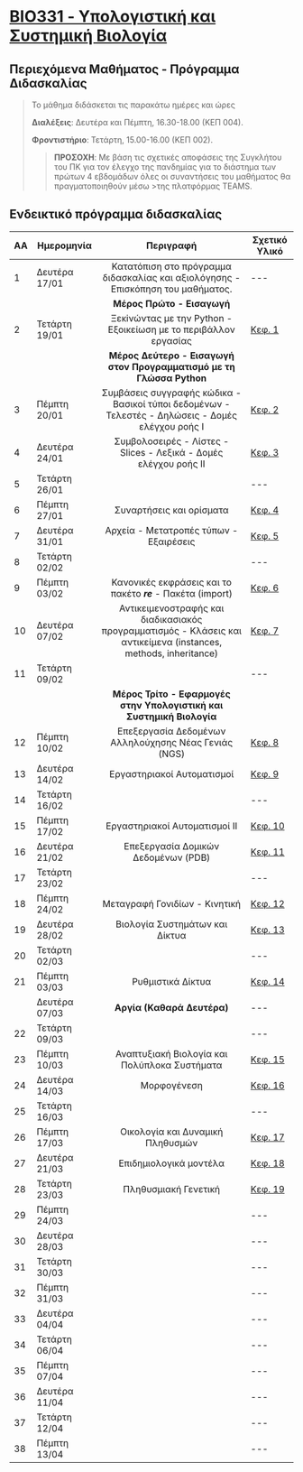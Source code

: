 # [BIO331 - Υπολογιστική και Συστημική Βιολογία](index.md)

## Περιεχόμενα Μαθήματος - Πρόγραμμα Διδασκαλίας

>Το μάθημα διδάσκεται τις παρακάτω ημέρες και ώρες
>
>**Διαλέξεις**: Δευτέρα και Πέμπτη, 16.30-18.00 (ΚΕΠ 004).
>
>**Φροντιστήριο**: Τετάρτη, 15.00-16.00 (ΚΕΠ 002).
>
>>**ΠΡΟΣΟΧΗ**: 
>Με βάση τις σχετικές αποφάσεις της Συγκλήτου του ΠΚ για τον έλεγχο της πανδημίας για το διάστημα των πρώτων 4 εβδομάδων όλες οι συναντήσεις του μαθήματος θα πραγματοποιηθούν μέσω >της πλατφόρμας TEAMS.

## Ενδεικτικό πρόγραμμα διδασκαλίας

| **ΑΑ** | **Ημερομηνία** | **Περιγραφή**| **Σχετικό Υλικό**|
| --- | ---|:---:|---|
| 1 | Δευτέρα 17/01| Κατατόπιση στο πρόγραμμα διδασκαλίας και αξιολόγησης - Επισκόπηση του μαθήματος. |---|
| ||**Μέρος Πρώτο - Εισαγωγή**|
| 2 | Τετάρτη 19/01| Ξεκiνώντας με την Python - Εξοικείωση με το περιβάλλον εργασίας |[Κεφ. 1](link)|
| ||**Μέρος Δεύτερο - Εισαγωγή στον Προγραμματισμό με τη Γλώσσα Python**|
| 3 | Πέμπτη 20/01| Συμβάσεις συγγραφής κώδικα - Βασικοί τύποι δεδομένων - Τελεστές - Δηλώσεις - Δομές ελέγχου ροής Ι |[Κεφ. 2](link)|
| 4 | Δευτέρα 24/01| Συμβολοσειρές - Λίστες - Slices - Λεξικά - Δομές ελέγχου ροής ΙΙ |[Κεφ. 3](link)|
| 5 | Τετάρτη 26/01|  |---|
| 6 | Πέμπτη 27/01| Συναρτήσεις και ορίσματα |[Κεφ. 4](link)|
| 7 | Δευτέρα 31/01| Αρχεία - Μετατροπές τύπων - Εξαιρέσεις|[Κεφ. 5](link)|
| 8 | Τετάρτη 02/02|  |---|
| 9 | Πέμπτη 03/02| Κανονικές εκφράσεις και το πακέτο ***re*** - Πακέτα (import)  |[Κεφ. 6](link)|
| 10 | Δευτέρα 07/02| Αντικειμενοστραφής και διαδικασιακός προγραμματισμός - Κλάσεις και αντικείμενα (instances, methods, inheritance) |[Κεφ. 7](link)|
| 11 | Τετάρτη 09/02|  |---|
| ||**Μέρος Τρίτο - Εφαρμογές στην Υπολογιστική και Συστημική Βιολογία**|
| 12 | Πέμπτη 10/02| Επεξεργασία Δεδομένων Αλληλούχησης Νέας Γενιάς (NGS)  |[Κεφ. 8](link)|
| 13 | Δευτέρα 14/02| Εργαστηριακοί Αυτοματισμοί |[Κεφ. 9](link)|
| 14 | Τετάρτη 16/02|  |---|
| 15 | Πέμπτη 17/02| Εργαστηριακοί Αυτοματισμοί ΙΙ |[Κεφ. 10](link)|
| 16 | Δευτέρα 21/02| Επεξεργασία Δομικών Δεδομένων (PDB)|[Κεφ. 11](link)|
| 17 | Τετάρτη 23/02|  |---|
| 18 | Πέμπτη 24/02| Μεταγραφή Γονιδίων - Κινητική  |[Κεφ. 12](link)|
| 19 | Δευτέρα 28/02| Βιολογία Συστημάτων και Δίκτυα |[Κεφ. 13](link)|
| 20 | Τετάρτη 02/03|  |---|
| 21 | Πέμπτη 03/03| Ρυθμιστικά Δίκτυα |[Κεφ. 14](link)|
|  | Δευτέρα 07/03| **Αργία (Καθαρά Δευτέρα)**  |---|
| 22 | Τετάρτη 09/03|  |---|
| 23 | Πέμπτη 10/03| Αναπτυξιακή Βιολογία και Πολύπλοκα Συστήματα |[Κεφ. 15](link)|
| 24 | Δευτέρα 14/03| Μορφογένεση  |[Κεφ. 16](link)|
| 25 | Τετάρτη 16/03|  |---|
| 26 | Πέμπτη 17/03| Οικολογία και Δυναμική Πληθυσμών |[Κεφ. 17](link)|
| 27 | Δευτέρα 21/03| Επιδημιολογικά μοντέλα  |[Κεφ. 18](link)|
| 28 | Τετάρτη 23/03| Πληθυσμιακή Γενετική |[Κεφ. 19](link)|
| 29 | Πέμπτη 24/03|  |---|
| 30 | Δευτέρα 28/03|   |---|
| 31 | Τετάρτη 30/03|  |---|
| 32 | Πέμπτη 31/03|  |---|
| 33 | Δευτέρα 04/04|   |---|
| 34 | Τετάρτη 06/04|  |---|
| 35 | Πέμπτη 07/04|  |---|
| 36 | Δευτέρα 11/04|   |---|
| 37 | Τετάρτη 12/04|  |---|
| 38 | Πέμπτη 13/04|  |---|

